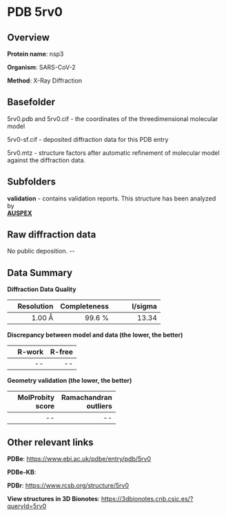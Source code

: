 # PDB 5rv0

## Overview

**Protein name**: nsp3

**Organism**: SARS-CoV-2

**Method**: X-Ray Diffraction



## Basefolder

5rv0.pdb and 5rv0.cif - the coordinates of the threedimensional molecular model

5rv0-sf.cif - deposited diffraction data for this PDB entry

5rv0.mtz - structure factors after automatic refinement of molecular model against the diffraction data.

## Subfolders





**validation** - contains validation reports. This structure has been analyzed by <br>[**AUSPEX**](https://github.com/thorn-lab/coronavirus_structural_task_force/tree/master/pdb/nsp3/SARS-CoV-2/5rv0/validation/auspex)     



## Raw diffraction data

No public deposition. --<br> 

## Data Summary
**Diffraction Data Quality**

|   | Resolution | Completeness| I/sigma |
|---|-------------:|----------------:|--------------:|
|   |1.00 Å|99.6  %|<img width=50/>13.34|

**Discrepancy between model and data (the lower, the better)**

|   | **R-work**| **R-free**   
|---|-------------:|----------------:|           
||--|--|

**Geometry validation (the lower, the better)**

|   |**MolProbity<br>score**| **Ramachandran<br>outliers** 
|---|-------------:|----------------:|
||--|--|

 

 



## Other relevant links 
**PDBe**:  https://www.ebi.ac.uk/pdbe/entry/pdb/5rv0

**PDBe-KB**:  
 
**PDBr**: https://www.rcsb.org/structure/5rv0 

**View structures in 3D Bionotes**: https://3dbionotes.cnb.csic.es/?queryId=5rv0

